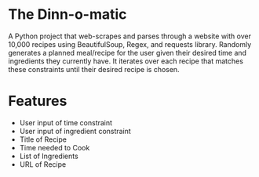 # The Dinn-o-matic 

A Python project that web-scrapes and parses through a website with over 10,000 recipes using BeautifulSoup, Regex, and requests library. Randomly generates a planned meal/recipe for the user given their desired time and ingredients they currently have. It iterates over each recipe that matches these constraints until their desired recipe is chosen.

# Features
- User input of time constraint
- User input of ingredient constraint
- Title of Recipe
- Time needed to Cook
- List of Ingredients
- URL of Recipe
